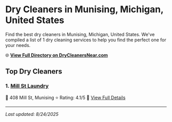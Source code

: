 # Dry Cleaners in Munising, Michigan, United States

Find the best dry cleaners in Munising, Michigan, United States. We've compiled a list of 1 dry cleaning services to help you find the perfect one for your needs.

🌐 **[View Full Directory on DryCleanersNear.com](https://drycleanersnear.com/city/US/Michigan/Munising)**

## Top Dry Cleaners

### 1. [Mill St Laundry](https://drycleanersnear.com/dryCleaner/68785926f9b6fab2e64ff358/mill-st-laundry)
📍 408 Mill St, Munising
⭐ Rating: 4.1/5
🔗 [View Full Details](https://drycleanersnear.com/dryCleaner/68785926f9b6fab2e64ff358/mill-st-laundry)


---

*Last updated: 8/24/2025*
